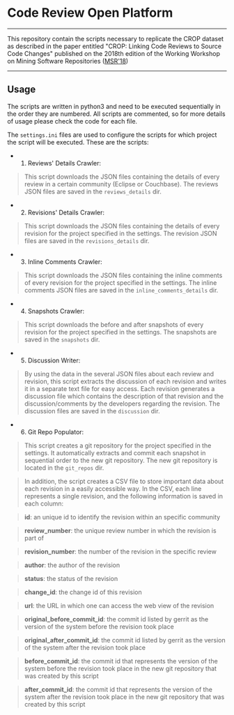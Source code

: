 # Code Review Open Platform

----
This repository contain the scripts necessary to replicate the CROP dataset as described in the paper entitled "CROP: Linking Code Reviews to Source Code Changes" published on the 2018th edition of the Working Workshop on Mining Software Repositories ([MSR'18](https://conf.researchr.org/home/msr-2018))

----
## Usage

The scripts are written in python3 and need to be executed sequentially in the order they are numbered. All scripts are commented, so for more details of usage please check the code for each file.

The `settings.ini` files are used to configure the scripts for which project the script will be executed. These are the scripts:

- 1. Reviews' Details Crawler:

> This script downloads the JSON files containing the details of every review in a certain community (Eclipse or Couchbase). The reviews JSON files are saved in the `reviews_details` dir.

- 2. Revisions' Details Crawler:

> This script downloads the JSON files containing the details of every revision for the project specified in the settings. The revision JSON files are saved in the `revisions_details` dir.

- 3. Inline Comments Crawler:

> This script downloads the JSON files containing the inline comments of every revision for the project specified in the settings. The inline comments JSON files are saved in the `inline_comments_details` dir.

- 4. Snapshots Crawler:

> This script downloads the before and after snapshots of every revision for the project specified in the settings. The snapshots are saved in the `snapshots` dir.

- 5. Discussion Writer:

> By using the data in the several JSON files about each review and revision, this script extracts the discussion of each revision and writes it in a separate text file for easy access. Each revision generates a discussion file which contains the description of that revision and the discussion/comments by the developers regarding the revision. The discussion files are saved in the `discussion` dir.

- 6. Git Repo Populator:

> This script creates a git repository for the project specified in the settings. It automatically extracts and commit each snapshot in sequential order to the new git repository. The new git repository is located in the `git_repos` dir.

> In addition, the script creates a CSV file to store important data about each revision in a easily accessible way. In the CSV, each line represents a single revision, and the following information is saved in each column:

> **id**: an unique id to identify the revision within an specific community

> **review_number**: the unique review number in which the revision is part of

> **revision_number**: the number of the revision in the specific review

> **author**: the author of the revision

> **status**: the status of the revision

> **change_id**: the change id of this revision

> **url**: the URL in which one can access the web view of the revision

> **original\_before\_commit_id**: the commit id listed by gerrit as the version of the system before the revision took place

> **original\_after\_commit_id**: the commit id listed by gerrit as the version of the system after the revision took place

> **before\_commit\_id**: the commit id that represents the version of the system before the revision took place in the new git repository that was created by this script

> **after\_commit\_id**: the commit id that represents the version of the system after the revision took place in the new git repository that was created by this script
